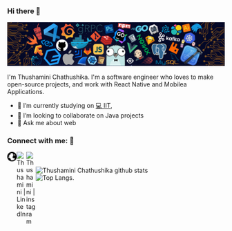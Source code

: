 ### Hi there 👋

![](asset/header_.png)

I'm Thushamini Chathushika. I'm a software engineer who loves to make open-source projects, and work with React Native and Mobilea Applications.

- 🔭 I’m currently studying on [💻 IIT](http://iit.ac.lk/),
- 👯 I’m looking to collaborate on Java projects
- 💬 Ask me about web
<!-- - 🌱 I’m currently learning flutter and react 👓 -->

### Connect with me: 👯

[<img align="left" alt="Thushamini" width="22px" src="https://raw.githubusercontent.com/iconic/open-iconic/master/svg/globe.svg" />][website]
[<img align="left" alt="Thushamini | LinkedIn" width="22px" src="https://cdn.jsdelivr.net/npm/simple-icons@v3/icons/linkedin.svg" />][linkedin]
[<img align="left" alt="Thushamini | instagram" width="22px" src="https://cdn.jsdelivr.net/npm/simple-icons@3.4.1/icons/instagram.svg" />][instagram]

<br/><br/>
![Thushamini Chathushika github stats](https://github-readme-stats.vercel.app/api?username=chathushika2000&show_icons=true&theme=dracula)<br/>
![Top Langs](https://github-readme-stats.vercel.app/api/top-langs/?username=chathushika2000&layout=compact).

[website]: https://chathushika2000.github.io/
[linkedin]: https://www.linkedin.com/in/thushamini-chathushika-0146a71a7/
[instagram]: https://www.instagram.com/chathu_stewart/
